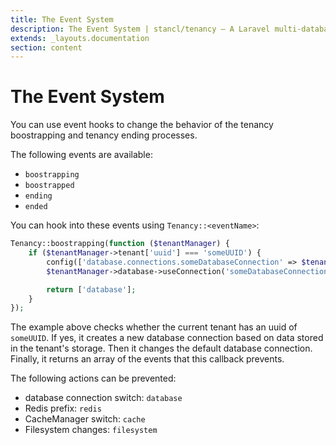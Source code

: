 ```yaml
---
title: The Event System
description: The Event System | stancl/tenancy — A Laravel multi-database tenancy package that respects your code..
extends: _layouts.documentation
section: content
---
```


# The Event System

You can use event hooks to change the behavior of the tenancy boostrapping and tenancy ending processes.

The following events are available:
- `boostrapping`
- `boostrapped`
- `ending`
- `ended`

You can hook into these events using `Tenancy::<eventName>`:
```php
Tenancy::boostrapping(function ($tenantManager) {
    if ($tenantManager->tenant['uuid'] === 'someUUID') {
        config(['database.connections.someDatabaseConnection' => $tenantManager->tenant['databaseConnection']]);
        $tenantManager->database->useConnection('someDatabaseConnection');

        return ['database'];
    }
});
```

The example above checks whether the current tenant has an uuid of `someUUID`. If yes, it creates a new database connection based on data stored in the tenant's storage. Then it changes the default database connection. Finally, it returns an array of the events that this callback prevents.

The following actions can be prevented:
- database connection switch: `database`
- Redis prefix: `redis`
- CacheManager switch: `cache`
- Filesystem changes: `filesystem`